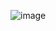 ![image](https://github.com/ezestom/portfolio/assets/100095709/e1b1e73b-3e6b-4437-b88c-88e3b48f86f8)

